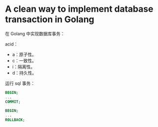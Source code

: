 # A clean way to implement database transaction in Golang

在 Golang 中实现数据库事务：

acid：

- a：原子性。
- c：一致性。
- i：隔离性。
- d：持久性。

运行 sql 事务：

```sql
BEGIN;
...
COMMIT;
    
BEGIN;
...
ROLLBACK;
```